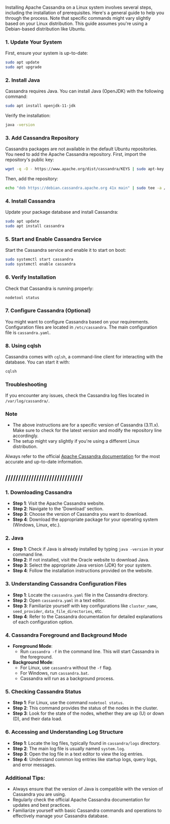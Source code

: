 Installing Apache Cassandra on a Linux system involves several steps, including the installation of prerequisites. Here's a general guide to help you through the process. Note that specific commands might vary slightly based on your Linux distribution. This guide assumes you're using a Debian-based distribution like Ubuntu.

### 1. Update Your System
First, ensure your system is up-to-date:
```bash
sudo apt update
sudo apt upgrade
```

### 2. Install Java
Cassandra requires Java. You can install Java (OpenJDK) with the following command:
```bash
sudo apt install openjdk-11-jdk
```

Verify the installation:
```bash
java -version
```

### 3. Add Cassandra Repository
Cassandra packages are not available in the default Ubuntu repositories. You need to add the Apache Cassandra repository. First, import the repository's public key:
```bash
wget -q -O - https://www.apache.org/dist/cassandra/KEYS | sudo apt-key add -
```

Then, add the repository:
```bash
echo "deb https://debian.cassandra.apache.org 41x main" | sudo tee -a /etc/apt/sources.list.d/cassandra.sources.list
```

### 4. Install Cassandra
Update your package database and install Cassandra:
```bash
sudo apt update
sudo apt install cassandra
```

### 5. Start and Enable Cassandra Service
Start the Cassandra service and enable it to start on boot:
```bash
sudo systemctl start cassandra
sudo systemctl enable cassandra
```

### 6. Verify Installation
Check that Cassandra is running properly:
```bash
nodetool status
```

### 7. Configure Cassandra (Optional)
You might want to configure Cassandra based on your requirements. Configuration files are located in `/etc/cassandra`. The main configuration file is `cassandra.yaml`.

### 8. Using cqlsh
Cassandra comes with `cqlsh`, a command-line client for interacting with the database. You can start it with:
```bash
cqlsh
```

### Troubleshooting
If you encounter any issues, check the Cassandra log files located in `/var/log/cassandra/`.

### Note
- The above instructions are for a specific version of Cassandra (3.11.x). Make sure to check for the latest version and modify the repository line accordingly.
- The setup might vary slightly if you're using a different Linux distribution.

Always refer to the official [Apache Cassandra documentation](http://cassandra.apache.org/doc/) for the most accurate and up-to-date information.


//////////////////////////////
-------------------------------------------

### 1. **Downloading Cassandra**
   - **Step 1**: Visit the Apache Cassandra website.
   - **Step 2**: Navigate to the 'Download' section.
   - **Step 3**: Choose the version of Cassandra you want to download.
   - **Step 4**: Download the appropriate package for your operating system (Windows, Linux, etc.).

### 2. **Java**
   - **Step 1**: Check if Java is already installed by typing `java -version` in your command line.
   - **Step 2**: If not installed, visit the Oracle website to download Java.
   - **Step 3**: Select the appropriate Java version (JDK) for your system.
   - **Step 4**: Follow the installation instructions provided on the website.

### 3. **Understanding Cassandra Configuration Files**
   - **Step 1**: Locate the `cassandra.yaml` file in the Cassandra directory.
   - **Step 2**: Open `cassandra.yaml` in a text editor.
   - **Step 3**: Familiarize yourself with key configurations like `cluster_name`, `seed_provider`, `data_file_directories`, etc.
   - **Step 4**: Refer to the Cassandra documentation for detailed explanations of each configuration option.

### 4. **Cassandra Foreground and Background Mode**
   - **Foreground Mode**: 
     - Run `cassandra -f` in the command line. This will start Cassandra in the foreground.
   - **Background Mode**: 
     - For Linux, use `cassandra` without the `-f` flag.
     - For Windows, run `cassandra.bat`.
     - Cassandra will run as a background process.

### 5. **Checking Cassandra Status**
   - **Step 1**: For Linux, use the command `nodetool status`.
   - **Step 2**: This command provides the status of the nodes in the cluster.
   - **Step 3**: Look for the state of the nodes, whether they are up (U) or down (D), and their data load.

### 6. **Accessing and Understanding Log Structure**
   - **Step 1**: Locate the log files, typically found in `cassandra/logs` directory.
   - **Step 2**: The main log file is usually named `system.log`.
   - **Step 3**: Open the log file in a text editor to view the log entries.
   - **Step 4**: Understand common log entries like startup logs, query logs, and error messages.

### Additional Tips:
- Always ensure that the version of Java is compatible with the version of Cassandra you are using.
- Regularly check the official Apache Cassandra documentation for updates and best practices.
- Familiarize yourself with basic Cassandra commands and operations to effectively manage your Cassandra database. 



